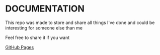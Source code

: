 # DOCUMENTATION

This repo was made to store and share all things I've done and could be
interesting for someone else than me

Feel free to share it if you want

[GitHub Pages](https://stephangr.github.io)
